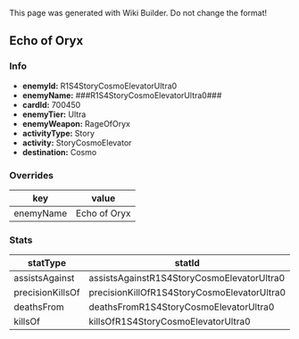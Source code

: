 <span class="wiki-builder">This page was generated with Wiki Builder. Do not change the format!</span>

## Echo of Oryx
### Info
* **enemyId:** R1S4StoryCosmoElevatorUltra0
* **enemyName:** ###R1S4StoryCosmoElevatorUltra0###
* **cardId:** 700450
* **enemyTier:** Ultra
* **enemyWeapon:** RageOfOryx
* **activityType:** Story
* **activity:** StoryCosmoElevator
* **destination:** Cosmo

### Overrides
key | value
--- | -----
enemyName | Echo of Oryx

### Stats
statType | statId
-------- | ------
assistsAgainst | assistsAgainstR1S4StoryCosmoElevatorUltra0
precisionKillsOf | precisionKillOfR1S4StoryCosmoElevatorUltra0
deathsFrom | deathsFromR1S4StoryCosmoElevatorUltra0
killsOf | killsOfR1S4StoryCosmoElevatorUltra0

